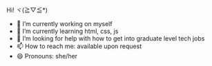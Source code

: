 Hi! ヾ(≧▽≦*)
<!-- 
**yvonne0711/yvonne0711** is a ✨ _special_ ✨ repository because its `README.md` (this file) appears on your GitHub profile. -->

- 🔭 I’m currently working on myself
- 🌱 I’m currently learning html, css, js
- 🤔 I’m looking for help with how to get into graduate level tech jobs
- 📫 How to reach me: available upon request
- 😄 Pronouns: she/her
<!-- - ⚡ Fun fact: ... -->
<!-- - 💬 Ask me about ... -->
<!-- - 👯 I’m looking to collaborate on ... -->

